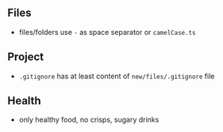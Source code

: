 ## Files
- files/folders use `-` as space separator or `camelCase.ts`
## Project
- `.gitignore` has at least content of `new/files/.gitignore` file
## Health
- only healthy food, no crisps, sugary drinks  
